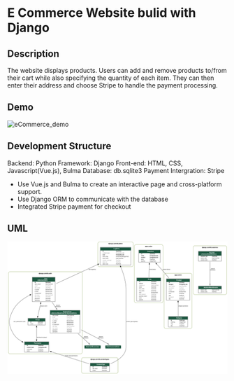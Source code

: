 # E Commerce Website bulid with Django
## Description
The website displays products. Users can add and remove products to/from their cart while also specifying the quantity of each item. They can then enter their address and choose Stripe to handle the payment processing.

## Demo

![eCommerce_demo](https://imgur.com/a/RflOGVC)

## Development Structure
Backend: Python
Framework: Django
Front-end: HTML, CSS, Javascript(Vue.js), Bulma
Database: db.sqlite3
Payment Intergration: Stripe

- Use Vue.js and Bulma to create an interactive page and cross-platform support.
- Use Django ORM to communicate with the database
- Integrated Stripe payment for checkout


## UML
![ER_Model](Model.png)